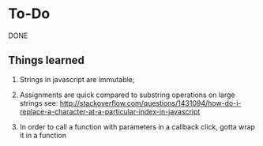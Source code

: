 To-Do
=====

DONE

Things learned
--------------
1. Strings in javascript are immutable;

2. Assignments are quick compared to substring operations on large strings
  see: http://stackoverflow.com/questions/1431094/how-do-i-replace-a-character-at-a-particular-index-in-javascript
3. In order to call a function with parameters in a callback click, gotta wrap it 
  in a function